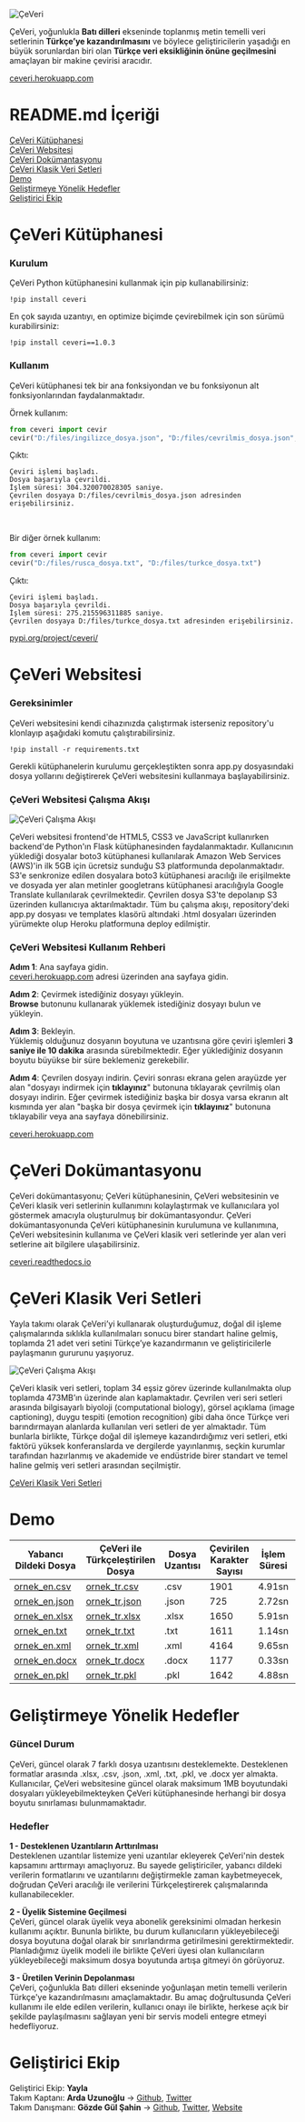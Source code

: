 ![ÇeVeri](https://raw.githubusercontent.com/ardauzunoglu/ceveri/main/readme/ceveri-readme.png)

ÇeVeri, yoğunlukla **Batı dilleri** ekseninde toplanmış metin temelli veri setlerinin **Türkçe’ye kazandırılmasını** ve böylece geliştiricilerin yaşadığı en büyük sorunlardan biri olan **Türkçe veri eksikliğinin önüne geçilmesini** amaçlayan bir makine çevirisi aracıdır. 

[ceveri.herokuapp.com](https://ceveri.herokuapp.com)

# README.md İçeriği

[ÇeVeri Kütüphanesi](#çeveri-kütüphanesi) <br>
[ÇeVeri Websitesi](#çeveri-websitesi) <br>
[ÇeVeri Dokümantasyonu](#çeveri-dokümantasyonu) <br>
[ÇeVeri Klasik Veri Setleri](#çeveri-klasik-veri-setleri) <br>
[Demo](#demo) <br>
[Geliştirmeye Yönelik Hedefler](#geliştirmeye-yönelik-hedefler) <br>
[Geliştirici Ekip](#geliştirici-ekip) <br>

# ÇeVeri Kütüphanesi
### Kurulum
ÇeVeri Python kütüphanesini kullanmak için pip kullanabilirsiniz:
```
!pip install ceveri
```
En çok sayıda uzantıyı, en optimize biçimde çevirebilmek için son sürümü kurabilirsiniz:
```
!pip install ceveri==1.0.3
```
### Kullanım
ÇeVeri kütüphanesi tek bir ana fonksiyondan ve bu fonksiyonun alt fonksiyonlarından faydalanmaktadır.

Örnek kullanım:
```python
from ceveri import cevir
cevir("D:/files/ingilizce_dosya.json", "D:/files/cevrilmis_dosya.json", "en")
```
Çıktı:
```
Çeviri işlemi başladı.
Dosya başarıyla çevrildi.
İşlem süresi: 304.320070028305 saniye.
Çevrilen dosyaya D:/files/cevrilmis_dosya.json adresinden erişebilirsiniz.
```

<br>

Bir diğer örnek kullanım:
```python
from ceveri import cevir
cevir("D:/files/rusca_dosya.txt", "D:/files/turkce_dosya.txt")
```
Çıktı:
```
Çeviri işlemi başladı.
Dosya başarıyla çevrildi.
İşlem süresi: 275.215596311885 saniye.
Çevrilen dosyaya D:/files/turkce_dosya.txt adresinden erişebilirsiniz.
```

[pypi.org/project/ceveri/](https://pypi.org/project/ceveri/)

# ÇeVeri Websitesi
### Gereksinimler 
ÇeVeri websitesini kendi cihazınızda çalıştırmak isterseniz repository'u klonlayıp aşağıdaki komutu çalıştırabilirsiniz.
```
!pip install -r requirements.txt
```
Gerekli kütüphanelerin kurulumu gerçekleştikten sonra app.py dosyasındaki dosya yollarını değiştirerek ÇeVeri websitesini kullanmaya başlayabilirsiniz.

### ÇeVeri Websitesi Çalışma Akışı
![ÇeVeri Çalışma Akışı](https://raw.githubusercontent.com/ardauzunoglu/ceveri/main/readme/calisma-akisi.png)

ÇeVeri websitesi frontend'de HTML5, CSS3 ve JavaScript kullanırken backend'de Python'ın Flask kütüphanesinden faydalanmaktadır. Kullanıcının yüklediği dosyalar boto3 kütüphanesi kullanılarak Amazon Web Services (AWS)'in ilk 5GB için ücretsiz sunduğu S3 platformunda depolanmaktadır. S3'e senkronize edilen dosyalara boto3 kütüphanesi aracılığı ile erişilmekte ve dosyada yer alan metinler googletrans kütüphanesi aracılığıyla Google Translate kullanılarak çevrilmektedir. Çevrilen dosya S3'te depolanıp S3 üzerinden kullanıcıya aktarılmaktadır. Tüm bu çalışma akışı, repository'deki app.py dosyası ve templates klasörü altındaki .html dosyaları üzerinden yürümekte olup Heroku platformuna deploy edilmiştir.

### ÇeVeri Websitesi Kullanım Rehberi
**Adım 1**: Ana sayfaya gidin.<br>
[ceveri.herokuapp.com](https://ceveri.herokuapp.com) adresi üzerinden ana sayfaya gidin.

**Adım 2**: Çevirmek istediğiniz dosyayı yükleyin.<br>
**Browse** butonunu kullanarak yüklemek istediğiniz dosyayı bulun ve yükleyin.

**Adım 3**: Bekleyin.<br>
Yüklemiş olduğunuz dosyanın boyutuna ve uzantısına göre çeviri işlemleri **3 saniye ile 10 dakika** arasında sürebilmektedir. Eğer yüklediğiniz dosyanın boyutu büyükse bir süre beklemeniz gerekebilir.

**Adım 4**: Çevrilen dosyayı indirin.
Çeviri sonrası ekrana gelen arayüzde yer alan "dosyayı indirmek için **tıklayınız**" butonuna tıklayarak çevrilmiş olan dosyayı indirin. Eğer çevirmek istediğiniz başka bir dosya varsa ekranın alt kısmında yer alan "başka bir dosya çevirmek için **tıklayınız**" butonuna tıklayabilir veya ana sayfaya dönebilirsiniz.

[ceveri.herokuapp.com](https://ceveri.herokuapp.com)

# ÇeVeri Dokümantasyonu

ÇeVeri dokümantasyonu; ÇeVeri kütüphanesinin, ÇeVeri websitesinin ve ÇeVeri klasik veri setlerinin kullanımını kolaylaştırmak ve kullanıcılara yol göstermek amacıyla oluşturulmuş bir dokümantasyondur. ÇeVeri dokümantasyonunda ÇeVeri kütüphanesinin kurulumuna ve kullanımına, ÇeVeri websitesinin kullanıma ve ÇeVeri klasik veri setlerinde yer alan veri setlerine ait bilgilere ulaşabilirsiniz.

[ceveri.readthedocs.io](https://ceveri.readthedocs.io)

# ÇeVeri Klasik Veri Setleri
Yayla takımı olarak ÇeVeri’yi kullanarak oluşturduğumuz, doğal dil işleme çalışmalarında sıklıkla kullanılmaları sonucu birer standart haline gelmiş, toplamda 21 adet veri setini Türkçe’ye kazandırmanın ve geliştiricilerle paylaşmanın gururunu yaşıyoruz. 

![ÇeVeri Çalışma Akışı](https://raw.githubusercontent.com/ardauzunoglu/ceveri/main/readme/klasikler.png)

ÇeVeri klasik veri setleri, toplam 34 eşsiz görev üzerinde kullanılmakta olup toplamda 473MB’ın üzerinde alan kaplamaktadır. Çevrilen veri seri setleri arasında bilgisayarlı biyoloji (computational biology), görsel açıklama (image captioning), duygu tespiti (emotion recognition) gibi daha önce Türkçe veri barındırmayan alanlarda kullanılan veri setleri de yer almaktadır. Tüm bunlarla birlikte, Türkçe doğal dil işlemeye kazandırdığımız veri setleri, etki faktörü yüksek konferanslarda ve dergilerde yayınlanmış, seçkin kurumlar tarafından hazırlanmış ve akademide ve endüstride birer standart ve temel haline gelmiş veri setleri arasından seçilmiştir.

[ÇeVeri Klasik Veri Setleri](https://ceveri.herokuapp.com/klasikler)

# Demo
| Yabancı Dildeki Dosya | ÇeVeri ile Türkçeleştirilen Dosya | Dosya Uzantısı | Çevirilen Karakter Sayısı | İşlem Süresi  | Video | 
| ------------- | ------------- | ------------  | ------------- | ------------- | ------------- | 
| [ornek_en.csv](https://github.com/ardauzunoglu/ceveri/blob/main/readme/ornek_en.csv)  | [ornek_tr.csv](https://github.com/ardauzunoglu/ceveri/blob/main/readme/ornek_tr.csv)  | .csv  | 1901 | 4.91sn | [Youtube](https://youtu.be/lO6-XNPkgzo) | 
| [ornek_en.json](https://github.com/ardauzunoglu/ceveri/blob/main/readme/ornek_en.json)  | [ornek_tr.json](https://github.com/ardauzunoglu/ceveri/blob/main/readme/ornek_tr.json)  | .json  | 725 | 2.72sn | [Youtube](https://youtu.be/WYbdMlAR8PM) | 
| [ornek_en.xlsx](https://github.com/ardauzunoglu/ceveri/blob/main/readme/ornek_en.xlsx)  | [ornek_tr.xlsx](https://github.com/ardauzunoglu/ceveri/blob/main/readme/ornek_tr.xlsx)  | .xlsx  | 1650 | 5.91sn | [Youtube](https://youtu.be/m01T2mAROjQ) | 
| [ornek_en.txt](https://github.com/ardauzunoglu/ceveri/blob/main/readme/ornek_en.txt)  | [ornek_tr.txt](https://github.com/ardauzunoglu/ceveri/blob/main/readme/ornek_tr.txt)  | .txt | 1611 | 1.14sn | [Youtube](https://youtu.be/H2i1r43prZY) | 
| [ornek_en.xml](https://github.com/ardauzunoglu/ceveri/blob/main/readme/ornek_en.xml)  | [ornek_tr.xml](https://github.com/ardauzunoglu/ceveri/blob/main/readme/ornek_tr.xml)| .xml  | 4164 | 9.65sn | [Youtube](https://youtu.be/hh317RC5IvI) | 
| [ornek_en.docx](https://github.com/ardauzunoglu/ceveri/blob/main/readme/ornek_en.docx)  | [ornek_tr.docx](https://github.com/ardauzunoglu/ceveri/blob/main/readme/ornek_tr.docx)  | .docx  | 1177 | 0.33sn | [Youtube](https://youtu.be/hmRUy2stK0c) | 
| [ornek_en.pkl](https://github.com/ardauzunoglu/ceveri/blob/main/readme/ornek_en.pkl)  | [ornek_tr.pkl](https://github.com/ardauzunoglu/ceveri/blob/main/readme/ornek_tr.pkl)  | .pkl  | 1642 | 4.88sn | [Youtube](https://youtu.be/Co-7mRet_M8) | 

# Geliştirmeye Yönelik Hedefler

### Güncel Durum
ÇeVeri, güncel olarak 7 farklı dosya uzantısını desteklemekte. Desteklenen formatlar arasında .xlsx, .csv, .json, .xml, .txt, .pkl, ve .docx yer almakta. Kullanıcılar, ÇeVeri websitesine güncel olarak maksimum 1MB boyutundaki dosyaları yükleyebilmekteyken ÇeVeri kütüphanesinde herhangi bir dosya boyutu sınırlaması bulunmamaktadır.

### Hedefler
**1 - Desteklenen Uzantıların Arttırılması**<br>
Desteklenen uzantılar listemize yeni uzantılar ekleyerek ÇeVeri'nin destek kapsamını arttırmayı amaçlıyoruz. Bu sayede geliştiriciler, yabancı dildeki verilerin formatlarını ve uzantılarını değiştirmekle zaman kaybetmeyecek, doğrudan ÇeVeri aracılığı ile verilerini Türkçeleştirerek çalışmalarında kullanabilecekler.

**2 - Üyelik Sistemine Geçilmesi**<br>
ÇeVeri, güncel olarak üyelik veya abonelik gereksinimi olmadan herkesin kullanımı açıktır. Bununla birlikte, bu durum kullanıcıların yükleyebileceği dosya boyutuna doğal olarak bir sınırlandırma getirilmesini gerektirmektedir. Planladığımız üyelik modeli ile birlikte ÇeVeri üyesi olan kullanıcıların yükleyebileceği maksimum dosya boyutunda artışa gitmeyi ön görüyoruz.

**3 - Üretilen Verinin Depolanması**<br>
ÇeVeri, çoğunlukla Batı dilleri ekseninde yoğunlaşan metin temelli verilerin Türkçe'ye kazandırılmasını amaçlamaktadır. Bu amaç doğrultusunda ÇeVeri kullanımı ile elde edilen verilerin, kullanıcı onayı ile birlikte, herkese açık bir şekilde paylaşılmasını sağlayan yeni bir servis modeli entegre etmeyi hedefliyoruz.

# Geliştirici Ekip
Geliştirici Ekip: **Yayla** <br>
Takım Kaptanı: **Arda Uzunoğlu** → [Github](https://github.com/ardauzunoglu), [Twitter](https://twitter.com/ardauzunogluuu) <br>
Takım Danışmanı: **Gözde Gül Şahin** → [Github](https://github.com/gozdesahin), [Twitter](https://twitter.com/gozde_gul_sahin), [Website](https://gozdesahin.github.io) <br>
